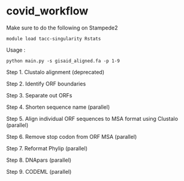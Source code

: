 # covid_workflow

Make sure to do the following on Stampede2

`module load tacc-singularity Rstats`

Usage :

`python main.py -s gisaid_aligned.fa -p 1-9`

Step 1. Clustalo alignment (deprecated)

Step 2. Identify ORF boundaries

Step 3. Separate out ORFs

Step 4. Shorten sequence name (parallel)

Step 5. Align individual ORF sequences to MSA format using Clustalo (parallel)

Step 6. Remove stop codon from ORF MSA (parallel)

Step 7. Reformat Phylip (parallel)

Step 8. DNApars (parallel)

Step 9. CODEML (parallel)
